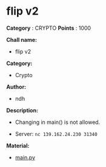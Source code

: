 # flip v2

**Category** : CRYPTO
**Points** : 1000

**Chall name:**
* flip v2
   
**Category:**
* Crypto

**Author:**
* ndh

**Description:**
* Changing in main() is not allowed.

* Server: `nc 139.162.24.230 31340`

**Material:**
* [main.py](https://drive.google.com/file/d/1AUxz-fb8SgfhqvoT_IUmDZrmG9ob9ZhM/view?usp=sharing)



